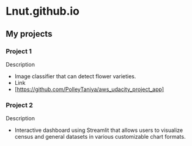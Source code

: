 # Lnut.github.io
## My projects
### Project 1 
Description  
- Image classifier that can detect flower varieties.
- Link 
- [https://github.com/PolleyTaniya/aws_udacity_project_app]
### Project 2
Description
- Interactive dashboard using Streamlit that allows users to visualize census and general datasets in various customizable chart formats.
